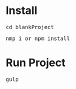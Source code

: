 <h1>Install</h1>
<pre>cd blankProject</pre>
<pre>nmp i or npm install</pre>
<h1>Run Project</h1>
<pre>gulp</pre>
